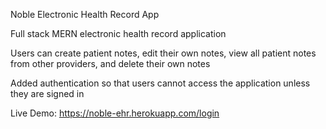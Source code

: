 Noble Electronic Health Record App

Full stack MERN electronic health record application

Users can create patient notes, edit their own notes, view all patient notes from other providers, and delete their own notes

Added authentication so that users cannot access the application unless they are signed in


Live Demo: 
https://noble-ehr.herokuapp.com/login

